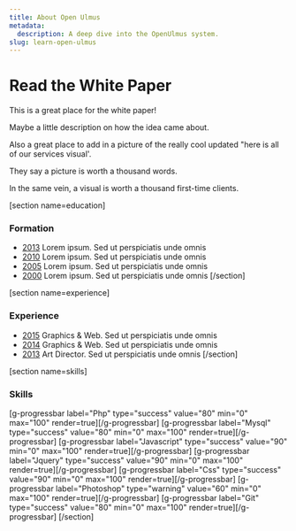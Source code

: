 ```yaml
---
title: About Open Ulmus
metadata:
  description: A deep dive into the OpenUlmus system.
slug: learn-open-ulmus
---
```


# Read the White Paper
This is a great place for the white paper!

Maybe a little description on how the idea came about.

Also a great place to add in a picture of the really cool updated "here is all of our services visual'.

They say a picture is worth a thousand words.

In the same vein, a visual is worth a thousand first-time clients.

[section name=education]
### Formation

- [2013](#)
  Lorem ipsum.
  Sed ut perspiciatis unde omnis
- [2010](#)
  Lorem ipsum.
  Sed ut perspiciatis unde omnis
- [2005](#)
  Lorem ipsum.
  Sed ut perspiciatis unde omnis
- [2000](#)
  Lorem ipsum.
  Sed ut perspiciatis unde omnis
[/section]

[section name=experience]
### Experience

- [2015](#)
  Graphics & Web.
  Sed ut perspiciatis unde omnis
- [2014](#)
  Graphics & Web.
  Sed ut perspiciatis unde omnis
- [2013](#)
  Art Director.
  Sed ut perspiciatis unde omnis
[/section]

[section name=skills]
### Skills

[g-progressbar label="Php" type="success" value="80" min="0" max="100" render=true][/g-progressbar]
[g-progressbar label="Mysql" type="success" value="80" min="0" max="100" render=true][/g-progressbar]
[g-progressbar label="Javascript" type="success" value="90" min="0" max="100" render=true][/g-progressbar]
[g-progressbar label="Jquery" type="success" value="90" min="0" max="100" render=true][/g-progressbar]
[g-progressbar label="Css" type="success" value="90" min="0" max="100" render=true][/g-progressbar]
[g-progressbar label="Photoshop" type="warning" value="60" min="0" max="100" render=true][/g-progressbar]
[g-progressbar label="Git" type="success" value="80" min="0" max="100" render=true][/g-progressbar]
[/section]
